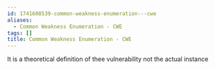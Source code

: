 ```yaml
---
id: 1741608539-common-weakness-enumeration---cwe
aliases:
  - Common Weakness Enumeration - CWE
tags: []
title: Common Weakness Enumeration - CWE
---
```


It is a theoretical definition of thee vulnerability not the actual instance
